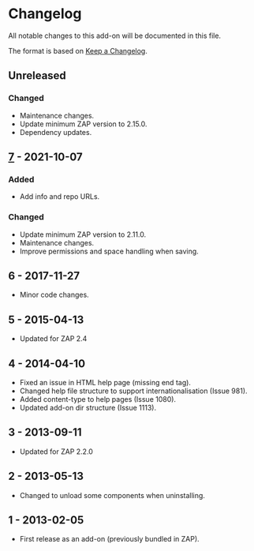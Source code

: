 # Changelog
All notable changes to this add-on will be documented in this file.

The format is based on [Keep a Changelog](https://keepachangelog.com/en/1.0.0/).

## Unreleased
### Changed
- Maintenance changes.
- Update minimum ZAP version to 2.15.0.
- Dependency updates.

## [7] - 2021-10-07
### Added
- Add info and repo URLs.

### Changed
- Update minimum ZAP version to 2.11.0.
- Maintenance changes.
- Improve permissions and space handling when saving.

## 6 - 2017-11-27

- Minor code changes.

## 5 - 2015-04-13

- Updated for ZAP 2.4

## 4 - 2014-04-10

- Fixed an issue in HTML help page (missing end tag).
- Changed help file structure to support internationalisation (Issue 981).
- Added content-type to help pages (Issue 1080).
- Updated add-on dir structure (Issue 1113).

## 3 - 2013-09-11

- Updated for ZAP 2.2.0

## 2 - 2013-05-13

- Changed to unload some components when uninstalling.

## 1 - 2013-02-05

- First release as an add-on (previously bundled in ZAP).

[7]: https://github.com/zaproxy/zap-extensions/releases/beanshell-v7
